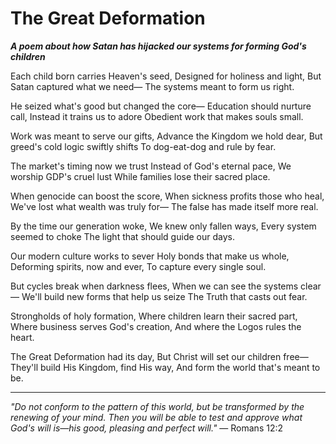 # The Great Deformation

***A poem about how Satan has hijacked our systems for forming God's children***

Each child born carries Heaven's seed,
Designed for holiness and light,
But Satan captured what we need—
The systems meant to form us right.

He seized what's good but changed the core—
Education should nurture call,
Instead it trains us to adore
Obedient work that makes souls small.

Work was meant to serve our gifts,
Advance the Kingdom we hold dear,
But greed's cold logic swiftly shifts
To dog-eat-dog and rule by fear.

The market's timing now we trust
Instead of God's eternal pace,
We worship GDP's cruel lust
While families lose their sacred place.

When genocide can boost the score,
When sickness profits those who heal,
We've lost what wealth was truly for—
The false has made itself more real.

By the time our generation woke,
We knew only fallen ways,
Every system seemed to choke
The light that should guide our days.

Our modern culture works to sever
Holy bonds that make us whole,
Deforming spirits, now and ever,
To capture every single soul.

But cycles break when darkness flees,
When we can see the systems clear—
We'll build new forms that help us seize
The Truth that casts out fear.

Strongholds of holy formation,
Where children learn their sacred part,
Where business serves God's creation,
And where the Logos rules the heart.

The Great Deformation had its day,
But Christ will set our children free—
They'll build His Kingdom, find His way,
And form the world that's meant to be.

---

*"Do not conform to the pattern of this world, but be transformed by the renewing of your mind. Then you will be able to test and approve what God's will is—his good, pleasing and perfect will."* — Romans 12:2
